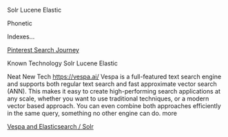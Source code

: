

Solr
Lucene
Elastic


Phonetic

Indexes...

[Pinterest Search Journey](https://medium.com/pinterest-engineering/manas-realtime-enabling-changes-to-be-searchable-in-a-blink-of-an-eye-36acc3506843)


Known Technology
Solr
Lucene
Elastic

Neat New Tech
https://vespa.ai/
Vespa is a full-featured text search engine and supports both regular text search and fast approximate vector search (ANN). This makes it easy to create high-performing search applications at any scale, whether you want to use traditional techniques, or a modern vector based approach. You can even combine both approaches efficiently in the same query, something no other engine can do. more 

[Vespa and Elasticsearch / Solr](https://vespa.ai/vespa-elastic-solr)
